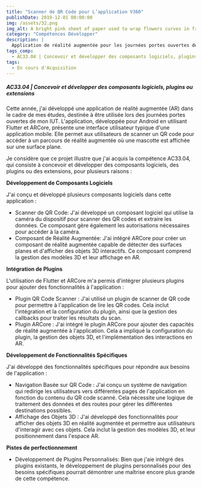 ```yaml
---
title: "Scanner de QR Code pour L’application V360"
publishDate: 2019-12-01 00:00:00
img: /assets/32.png
img_alt: A bright pink sheet of paper used to wrap flowers curves in front of rich blue background
category: "Compétences Développer"
description: |
  Application de réalité augmentée pour les journées portes ouvertes de mon IUT. L'application permet aux utilisateurs de scanner un QR code pour accéder à un parcours de réalité augmentée où une mascotte est affichée sur une surface plane.
tags_comp: 
  - AC33.04 | Concevoir et développer des composants logiciels, plugins ou extensions
tags:
  - En cours d'Acquisition
---
```

<h5>AC33.04 | Concevoir et développer des composants logiciels, plugins ou extensions</h5>

Cette année, j'ai développé une application de réalité augmentée (AR) dans le cadre de mes études, destinée à être utilisée lors des journées portes ouvertes de mon IUT. L'application, développée pour Android en utilisant Flutter et ARCore, présente une interface utilisateur typique d'une application mobile. Elle permet aux utilisateurs de scanner un QR code pour accéder à un parcours de réalité augmentée où une mascotte est affichée sur une surface plane.

Je considère que ce projet illustre que j'ai acquis la compétence AC33.04, qui consiste à concevoir et développer des composants logiciels, des plugins ou des extensions, pour plusieurs raisons :

**Développement de Composants Logiciels**

J'ai conçu et développé plusieurs composants logiciels dans cette application :

- Scanner de QR Code: J'ai développé un composant logiciel qui utilise la caméra du dispositif pour scanner des QR codes et extraire les données. Ce composant gère également les autorisations nécessaires pour accéder à la caméra.
- Composant de Réalité Augmentée: J'ai intégré ARCore pour créer un composant de réalité augmentée capable de détecter des surfaces planes et d'afficher des objets 3D interactifs. Ce composant comprend la gestion des modèles 3D et leur affichage en AR.

**Intégration de Plugins**

L'utilisation de Flutter et ARCore m'a permis d'intégrer plusieurs plugins pour ajouter des fonctionnalités à l'application :

- Plugin QR Code Scanner : J'ai utilisé un plugin de scanner de QR code pour permettre à l'application de lire les QR codes. Cela inclut l'intégration et la configuration du plugin, ainsi que la gestion des callbacks pour traiter les résultats du scan.
- Plugin ARCore : J'ai intégré le plugin ARCore pour ajouter des capacités de réalité augmentée à l'application. Cela a impliqué la configuration du plugin, la gestion des objets 3D, et l'implémentation des interactions en AR.

**Développement de Fonctionnalités Spécifiques**

J'ai développé des fonctionnalités spécifiques pour répondre aux besoins de l'application :

- Navigation Basée sur QR Code : J'ai conçu un système de navigation qui redirige les utilisateurs vers différentes pages de l'application en fonction du contenu du QR code scanné. Cela nécessite une logique de traitement des données et des routes pour gérer les différentes destinations possibles.
- Affichage des Objets 3D : J'ai développé des fonctionnalités pour afficher des objets 3D en réalité augmentée et permettre aux utilisateurs d'interagir avec ces objets. Cela inclut la gestion des modèles 3D, et leur positionnement dans l'espace AR.

**Pistes de perfectionnement**

- Développement de Plugins Personnalisés: Bien que j'aie intégré des plugins existants, le développement de plugins personnalisés pour des besoins spécifiques pourrait démontrer une maîtrise encore plus grande de cette compétence.


